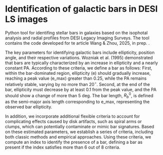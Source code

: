# Identification of galactic bars in DESI LS images
Python tool for identifing stellar bars in galaxies based on the isophotal analysis and radial profiles from DESI Legacy Imaging Surveys. The tool contains the code developed for te article Wang & Zhou, 2025, in prep. .

The key parameters for identifying galactic bars include ellipticity, position angle, and their respective variations. Wozniak et al. (1995) demonstrated that bars are typically characterized by an increase in ellipticity and a nearly constant PA.  According to these criteria, we define a bar as follows: First, within the bar-dominated region, ellipticity (e) should gradually increase, reaching a peak value (e_max) greater than 0.25, while the PA remains relatively stable, varying by no more than $20^{\circ}$. Second, at the end of the bar, ellipticity must decrease by at least 0.1 from the peak value, and the PA should show a change of more than 5 deg. The bar length, $R_{b}^0$, is defined as the semi-major axis length corresponding to e_max, representing the observed bar ellipticity.

In addition, we incorporate additional flexible criteria to account for complicating effects caused by disk artifacts, such as spiral arms or clumps, which can potentially contaminate or mimic bar signatures. Based on these estimated parameters, we establish a series of criteria, including both classic methods and empirical approaches. Using these criteria, we compute an index to identify the presence of a bar, defining a bar as present if the index satisfies more than 6 out of 8 criteria. 
